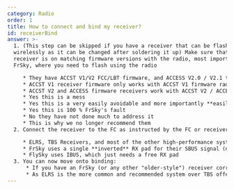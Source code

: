 ```yaml
---
category: Radio
order: 1
title: How to connect and bind my receiver?
id: receiverBind
answer: >-
  1. (This step can be skipped if you have a receiver that can be flashed
  wirelessly as it can be changed after soldering it up) Make sure that the
  receiver is on matching firmware versions with the radio, most important to
  FrSky, where you need to flash using the radio

     * They have ACCST V1/V2 FCC/LBT firmware, and ACCESS V2.0 / V2.1 to worry about. Make sure that the receiver and radio are running compatible versions
     * ACCST V1 receiver firmware only works with ACCST V1 firmware radios, and you have to match FCC / LBT as well
     * ACCST V2 and ACCESS firmware receivers work with ACCST V2 / ACCESS radios (with the exception that the ACCESS versions also have to match)
     * Yes this is a mess﻿
     * Yes this is a very easily avoidable and more importantly **easily fixable** issue
     * Yes this is 100 % FrSky's fault
     * No they have not done much to address it
     * This is why we no longer recommend them﻿
  2. Connect the receiver to the FC as instructed by the FC or receiver manufacturer

     * ELRS, TBS Receivers, and most of the other high-performance systems use a full UART, meaning you just need a TX and an RX pad of the same number. 
     * FrSky uses a single **inverted** RX pad for their SBUS signal (needs hardware inversion on F4 FCs, F7 can be changed in the config), SmartPort for telemetry which needs to be on a **different** TX pad, or F.Port which is signal+telemetry over one wire on an uninverted TX pad
     * FlySky uses IBUS, which just needs a free RX pad
  3. You can now move onto binding:
      * If you have an FrSky (or any other "older-style") receiver correctly wired up, and on the same firmware as your radio, you can go bind it. This goes for most of these: Hold down the bind button on the receiver, and power on the quad. Then put the radio into bind mode as well, and after a few seconds, powercycle both, and they should be bound. If not, move the radio a bit further away from the receiver as having it too close can interfere
      * As ELRS is the more common and recommended system over TBS offerings nowadays, I'll focus on that here. ELRS receivers can be flashed relatively painlessly compared to other systems. If you want to know how, I have a separate answer for it, as me explaining it all here would take an even bigger wall of text. But assuming that you now have the receiver on the newest firmware with a known bind phrase, you can bind it to the transmitter. The receiver has a default 20s window where it will attempt to bind to any radio with the same bind phrase, so first, turn on the radio, then the quad, and it should all be connected up without you doing much of anything
---
```

